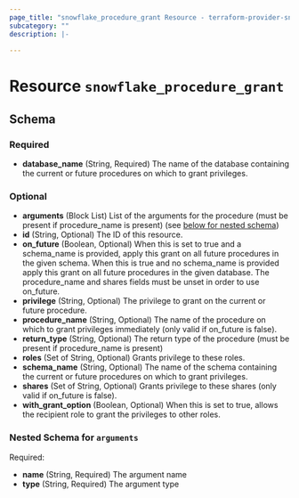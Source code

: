 ```yaml
---
page_title: "snowflake_procedure_grant Resource - terraform-provider-snowflake"
subcategory: ""
description: |-
  
---
```


# Resource `snowflake_procedure_grant`





## Schema

### Required

- **database_name** (String, Required) The name of the database containing the current or future procedures on which to grant privileges.

### Optional

- **arguments** (Block List) List of the arguments for the procedure (must be present if procedure_name is present) (see [below for nested schema](#nestedblock--arguments))
- **id** (String, Optional) The ID of this resource.
- **on_future** (Boolean, Optional) When this is set to true and a schema_name is provided, apply this grant on all future procedures in the given schema. When this is true and no schema_name is provided apply this grant on all future procedures in the given database. The procedure_name and shares fields must be unset in order to use on_future.
- **privilege** (String, Optional) The privilege to grant on the current or future procedure.
- **procedure_name** (String, Optional) The name of the procedure on which to grant privileges immediately (only valid if on_future is false).
- **return_type** (String, Optional) The return type of the procedure (must be present if procedure_name is present)
- **roles** (Set of String, Optional) Grants privilege to these roles.
- **schema_name** (String, Optional) The name of the schema containing the current or future procedures on which to grant privileges.
- **shares** (Set of String, Optional) Grants privilege to these shares (only valid if on_future is false).
- **with_grant_option** (Boolean, Optional) When this is set to true, allows the recipient role to grant the privileges to other roles.

<a id="nestedblock--arguments"></a>
### Nested Schema for `arguments`

Required:

- **name** (String, Required) The argument name
- **type** (String, Required) The argument type


